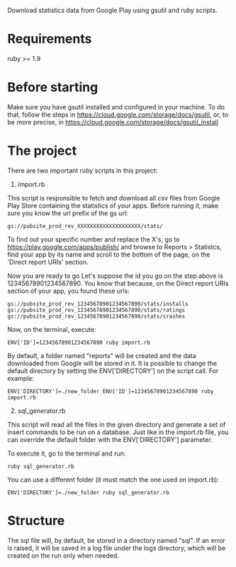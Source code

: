 Download statistics data from Google Play using gsutil and ruby scripts.


Requirements
================

ruby >= 1.9


Before starting
================

Make sure you have gsutil installed and configured in your machine. To do that, follow the steps in https://cloud.google.com/storage/docs/gsutil, or, to be more precise, in https://cloud.google.com/storage/docs/gsutil_install



The project
================


There are two important ruby scripts in this project:

1. import.rb

This script is responsible to fetch and download all csv files from Google Play Store containing the statistics of your apps. Before running it, make sure you know the url prefix of the gs url:

`gs://pubsite_prod_rev_XXXXXXXXXXXXXXXXXXXX/stats/`

To find out your specific number and replace the X's, go to https://play.google.com/apps/publish/ and browse to Reports > Statistcs, find your app by its name and scroll to the bottom of the page, on the 'Direct report URIs' section.

Now you are ready to go Let's suppose the id you go on the step above is 12345678901234567890. You know that because, on the Direct report URIs section of your app, you found these urls:

    gs://pubsite_prod_rev_12345678901234567890/stats/installs
    gs://pubsite_prod_rev_12345678901234567890/stats/ratings
    gs://pubsite_prod_rev_12345678901234567890/stats/crashes


Now, on the terminal, execute:

`ENV['ID']=12345678901234567890 ruby import.rb`

By default, a folder named "reports" will be created and the data downloaded from Google will be stored in it. It is possible to change the default directory by setting the ENV['DIRECTORY'] on the script call. For example:

`ENV['DIRECTORY']=./new_folder ENV['ID']=12345678901234567890 ruby import.rb`



2. sql_generator.rb

This script will read all the files in the given directory and generate a set of insert commands to be run on a database. Just like in the import.rb  file, you can override the default folder with the ENV['DIRECTORY'] parameter.

To execute it, go to the terminal and run:

`ruby sql_generator.rb`

You can use a different folder (it must match the one used on import.rb):

`ENV['DIRECTORY']=./new_folder ruby sql_generator.rb`


Structure
==================

The sql file will, by default, be stored in a directory named "sql". If an error is raised, it will be saved in a log file under the logs directory, which will be created on the run only when needed.
